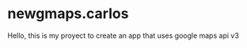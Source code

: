 newgmaps.carlos
===============
Hello, this is my proyect to create an app that uses google maps api v3
